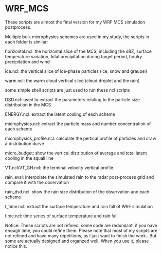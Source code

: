 # WRF_MCS

These scripts are almost the final version for my WRF MCS simulation postprocess.

Multiple bulk microphysics schemes are used in my study, the scripts in each folder is similar:

horizontal.ncl: the horizontal slice of the MCS, including the dBZ, surface temperature variation, total precipitation during target period, houlry precipitation and wind 

ice.ncl: the vertical slice of ice-phase particles (ice, snow and graupel)

warm.ncl: the warm cloud vertical slice (cloud droplet and the rain)

some simple shell scripts are just used to run these ncl scripts 

DSD.ncl: used to extract the parameters relating to the particle size distribution in the MCS

ENERGY.ncl: extract the latent cooling of each scheme

microphysics.ncl: extract the particle mass and number concentration of each scheme

microphysics_profile.ncl: calculate the pertical profile of particles and draw a distribution durve

micro_budget: show the vertical distribution of average and total latent cooling in the squall line

VT.ncl/VT_GH.ncl: the terminal velocity vertical profile

rain_eval: interpolate the simulated rain to the radar post-process grid and compare it with the observation

rain_dsd.ncl: show the rain size distribution of the observation and each scheme

t_time.ncl: extract the surface temperature and rain fall of WRF simulation

time.ncl: time series of surface temperature and rain fall

Notice: These scripts are not refined, some code are redundant, if you have enough time, you could refine them. Please note that most of my scripts are not refined and have many repetitions, as I just want to finish the work...But some are actually designed and organzed well. When you use it, please notice this.
